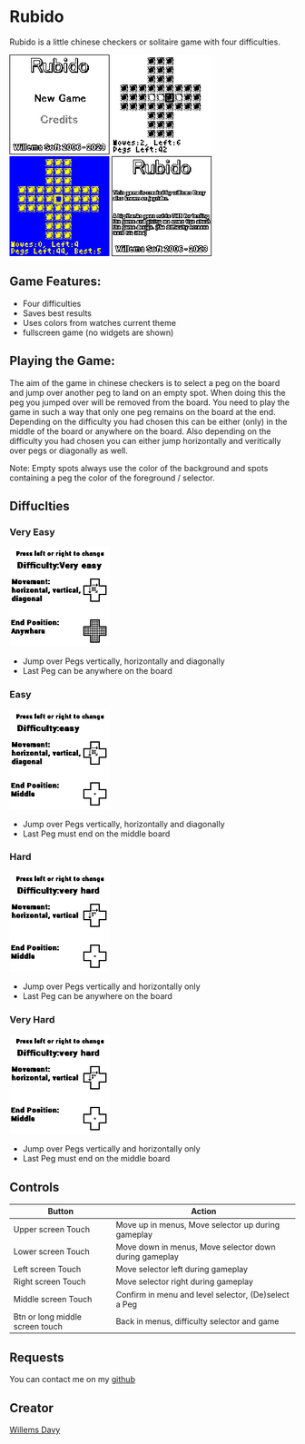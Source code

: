 # Rubido
Rubido is a little chinese checkers or solitaire game with four difficulties.

![](screenshot3.png) ![](screenshot1.png) ![](screenshot2.png) ![](screenshot4.png)

## Game Features:

- Four difficulties
- Saves best results
- Uses colors from watches current theme
- fullscreen game (no widgets are shown)

## Playing the Game:
The aim of the game in chinese checkers is to select a peg on the board and jump over another peg to land on an empty spot. When doing this the peg you jumped over will be removed from the board.
You need to play the game in such a way that only one peg remains on the board at the end. Depending on the difficulty you had chosen this can be either (only) in the middle of the board or anywhere on the board.
Also depending on the difficulty you had chosen you can either jump horizontally and veritically over pegs or diagonally as well.

Note: Empty spots always use the color of the background and spots containing a peg the color of the foreground / selector.

## Diffuclties 

### Very Easy
![](screenshot6.png)

- Jump over Pegs vertically, horizontally and diagonally
- Last Peg can be anywhere on the board

### Easy
![](screenshot8.png)

- Jump over Pegs vertically, horizontally and diagonally
- Last Peg must end on the middle board

### Hard
![](screenshot5.png)

- Jump over Pegs vertically and horizontally only
- Last Peg can be anywhere on the board

### Very Hard
![](screenshot5.png)

- Jump over Pegs vertically and horizontally only
- Last Peg must end on the middle board

## Controls
| Button | Action                                                                   |
|--------|--------------------------------------------------------------------------|
| Upper screen Touch | Move up in menus, Move selector up during gameplay |
| Lower screen Touch | Move down in menus, Move selector down during gameplay |
| Left screen Touch | Move selector left during gameplay |
| Right screen Touch | Move selector right during gameplay |
| Middle screen Touch | Confirm in menu and level selector, (De)select a Peg |
| Btn or long middle screen touch | Back in menus, difficulty selector and game |

## Requests
You can contact me on my [github](https://github.com/joyrider3774)


## Creator

[Willems Davy](https://github.com/joyrider3774)
